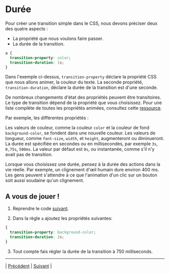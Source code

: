 # Durée

Pour créer une transition simple dans le CSS, nous devons préciser deux des quatre aspects :

  - La propriété que nous voulons faire passer.
  - La durée de la transition.
  
```css
a {
  transition-property: color;
  transition-duration: 1s;
}
```

Dans l'exemple ci-dessus, `transition-property` déclare la propriété CSS que nous allons animer, la couleur du texte. La seconde propriété, `transition-duration`, déclare la durée de la transition est d'une seconde.

De nombreux changements d'état des propriétés peuvent être transitoires. 
Le type de transition dépend de la propriété que vous choisissez.
Pour une liste complète de toutes les propriétés animées, consultez cette [ressource](https://developer.mozilla.org/en-US/docs/Web/CSS/CSS_animated_properties).

Par exemple, les différentes propriétés :

Les valeurs de couleur, comme  la couleur `color` et la couleur de fond `background-color`, se fondent dans une nouvelle couleur.
Les valeurs de longueur, comme `font-size`, `width`, et `height`, augmenteront ou diminueront.
La durée est spécifiée en secondes ou en millisecondes, par exemple `3s`, `0,75s`, `500ms`. La valeur par défaut est `0s`, ou instantanée, comme s'il n'y avait pas de transition.

Lorsque vous choisissez une durée, pensez à la durée des actions dans la vie réelle. Par exemple, un clignement d'œil humain dure environ 400 ms. Les gens peuvent s'attendre à ce que l'animation d'un clic sur un bouton soit aussi soudaine qu'un clignement.

## A vous de jouer !

1. Reprendre le code [suivant](./exercices-versions/v0-14-1/).

2. Dans la règle `a` ajoutez les propriétés suivantes:
```css
{
  transition-property: background-color;
  transition-duration: 2s;
}
```

3. Tout compte fais régler la durée de la transition à 750 milliseconds.


___
| [Précédent](../13-flexbox/liste-taches/explications.md)       |  [Suivant](./2-delai.md)  |
